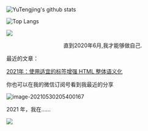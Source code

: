 ![YuTengjing's github stats](https://github-readme-stats.vercel.app/api?username=youyiqin&show_icons=true)

![Top Langs](https://github-readme-stats.vercel.app/api/top-langs/?username=youyiqin&layout=compact)



![](https://media1.giphy.com/media/iIqmM5tTjmpOB9mpbn/200w.webp?cid=ecf05e47j62a6ftsb17zcwlau2pu0xbnz9cpu86giut7vtgm&rid=200w.webp&ct=g)

<p style="text-align: center">直到2020年6月,我才能够做自己.</p>

最近的文章：

[2021年：使用适宜的标签增强 HTML 整体语义化](https://youyiqin.github.io/blog/posts/2021%E5%B9%B4:%E4%BD%BF%E7%94%A8%E9%80%82%E5%AE%9C%E7%9A%84%E6%A0%87%E7%AD%BE%E5%A2%9E%E5%BC%BA%20HTML%20%E6%95%B4%E4%BD%93%E8%AF%AD%E4%B9%89%E5%8C%96)

你也可以在我的微信订阅号看到我最近的分享

![image-20210530205400167](https://i.loli.net/2021/05/30/k6TpZ7bESlF42J5.png)

2021 年，我在......

![](https://i.loli.net/2021/05/30/LgPC8YXVjDQpSAm.png)

